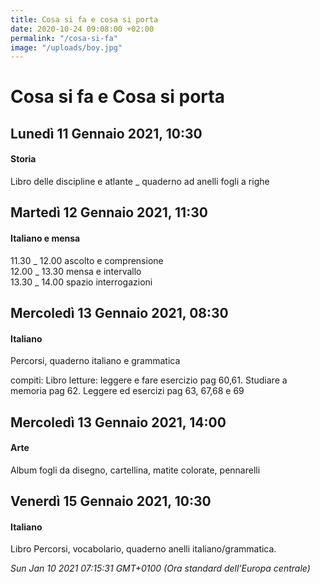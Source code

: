 ```yaml
---
title: Cosa si fa e cosa si porta
date: 2020-10-24 09:08:00 +02:00
permalink: "/cosa-si-fa"
image: "/uploads/boy.jpg"
---
```


# Cosa si fa e Cosa si porta
## Lunedì 11 Gennaio 2021, 10:30
#### Storia
Libro delle discipline e atlante _ quaderno ad anelli fogli a righe  
## Martedì 12 Gennaio 2021, 11:30
#### Italiano e mensa
11.30 _ 12.00 ascolto e comprensione   
12.00 _ 13.30 mensa e intervallo  
13.30 _ 14.00 spazio interrogazioni  
## Mercoledì 13 Gennaio 2021, 08:30
#### Italiano
Percorsi, quaderno italiano e grammatica  
  
compiti: Libro letture: leggere e fare esercizio pag 60,61. Studiare a memoria pag 62. Leggere ed esercizi pag 63, 67,68 e 69  
## Mercoledì 13 Gennaio 2021, 14:00
#### Arte
Album fogli da disegno, cartellina, matite colorate, pennarelli  
## Venerdì 15 Gennaio 2021, 10:30
#### Italiano
Libro Percorsi, vocabolario, quaderno anelli italiano/grammatica.  

_Sun Jan 10 2021 07:15:31 GMT+0100 (Ora standard dell’Europa centrale)_